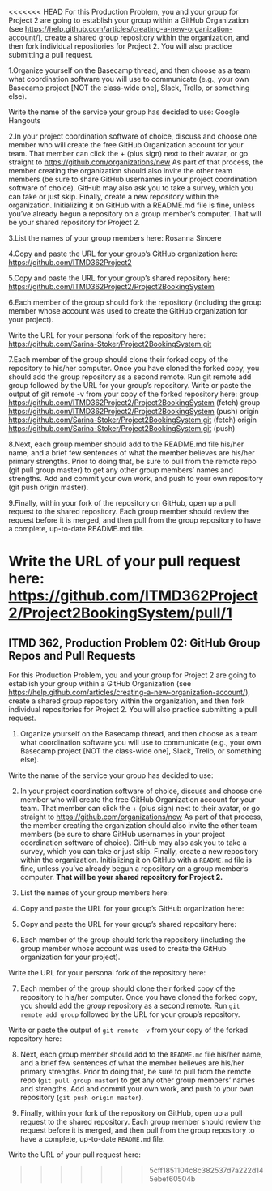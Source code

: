 <<<<<<< HEAD
For this Production Problem, you and your group for Project 2 are going to establish your group within a GitHub Organization 
(see https://help.github.com/articles/creating-a-new-organization-account/), create a shared group repository within the organization,
 and then fork individual repositories for Project 2. You will also practice submitting a pull request.

1.Organize yourself on the Basecamp thread, and then choose as a team what coordination software you will use to communicate 
(e.g., your own Basecamp project [NOT the class-wide one], Slack, Trello, or something else).

Write the name of the service your group has decided to use: Google Hangouts

2.In your project coordination software of choice, discuss and choose one member who will create the free GitHub Organization account for your team. 
That member can click the + (plus sign) next to their avatar, or go straight to https://github.com/organizations/new As part of that process, the member creating 
the organization should also invite the other team members (be sure to share GitHub usernames in your project coordination software of choice). 
GitHub may also ask you to take a survey, which you can take or just skip. Finally, create a new repository within the organization. Initializing it on GitHub 
with a README.md file is fine, unless you’ve already begun a repository on a group member’s computer. That will be your shared repository for Project 2.

3.List the names of your group members here: Rosanna Sincere

4.Copy and paste the URL for your group’s GitHub organization here: https://github.com/ITMD362Project2

5.Copy and paste the URL for your group’s shared repository here: https://github.com/ITMD362Project2/Project2BookingSystem

6.Each member of the group should fork the repository (including the group member whose account was used to create the GitHub organization for your project).

Write the URL for your personal fork of the repository here: https://github.com/Sarina-Stoker/Project2BookingSystem.git

7.Each member of the group should clone their forked copy of the repository to his/her computer. Once you have cloned the forked copy, you should add the group 
repository as a second remote. Run git remote add group followed by the URL for your group’s repository.
Write or paste the output of git remote -v from your copy of the forked repository here: 
group   https://github.com/ITMD362Project2/Project2BookingSystem (fetch)
group   https://github.com/ITMD362Project2/Project2BookingSystem (push)
origin  https://github.com/Sarina-Stoker/Project2BookingSystem.git (fetch)
origin  https://github.com/Sarina-Stoker/Project2BookingSystem.git (push)



8.Next, each group member should add to the README.md file his/her name, and a brief few sentences of what the member believes are his/her primary strengths. 
Prior to doing that, be sure to pull from the remote repo (git pull group master) to get any other group members’ names and strengths. Add and commit your own work,
 and push to your own repository (git push origin master).

9.Finally, within your fork of the repository on GitHub, open up a pull request to the shared repository. Each group member should review the request before it 
is merged, and then pull from the group repository to have a complete, up-to-date README.md file.

Write the URL of your pull request here: https://github.com/ITMD362Project2/Project2BookingSystem/pull/1
=======
## ITMD 362, Production Problem 02: GitHub Group Repos and Pull Requests

For this Production Problem, you and your group for Project 2 are going to establish your group
within a GitHub Organization (see
https://help.github.com/articles/creating-a-new-organization-account/), create a shared group
repository within the organization, and then fork individual repositories for Project 2. You will
also practice submitting a pull request.

1. Organize yourself on the Basecamp thread, and then choose as a team what coordination software
you will use to communicate (e.g., your own Basecamp project [NOT the class-wide one], Slack,
Trello, or something else).

Write the name of the service your group has decided to use:

2. In your project coordination software of choice, discuss and choose one member who will create
the free GitHub Organization account for your team. That member can click the + (plus sign) next to
their avatar, or go straight to https://github.com/organizations/new As part of that process, the
member creating the organization should also invite the other team members (be sure to share GitHub
usernames in your project coordination software of choice). GitHub may also ask you to take a
survey, which you can take or just skip. Finally, create a new repository within the organization.
Initializing it on GitHub with a `README.md` file is fine, unless you’ve already begun a repository
on a group member’s computer. **That will be your shared repository for Project 2.**

3. List the names of your group members here:

4. Copy and paste the URL for your group’s GitHub organization here:

5. Copy and paste the URL for your group’s shared repository here:

6. Each member of the group should fork the repository (including the group member whose account
was used to create the GitHub organization for your project).

Write the URL for your personal fork of the repository here:

7. Each member of the group should clone their forked copy of the repository to his/her computer.
Once you have cloned the forked copy, you should add the *group* repository as a second remote. Run
`git remote add group` followed by the URL for your group’s repository.

Write or paste the output of `git remote -v` from your copy of the forked repository here:

8. Next, each group member should add to the `README.md` file his/her name, and a brief few
sentences of what the member believes are his/her primary strengths. Prior to doing that, be sure to
pull from the remote repo (`git pull group master`) to get any other group members’ names and
strengths. Add and commit your own work, and push to your own repository (`git push origin master`).

9. Finally, within your fork of the repository on GitHub, open up a pull request to the shared
repository. Each group member should review the request before it is merged, and then pull from the
group repository to have a complete, up-to-date `README.md` file.

Write the URL of your pull request here:
>>>>>>> 5cff1851104c8c382537d7a222d145ebef60504b
